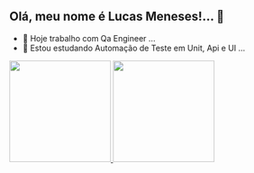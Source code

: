 ## Olá, meu nome é Lucas Meneses!... 👋
- 🔭 Hoje trabalho com Qa Engineer  ...
- 🌱 Estou estudando Automação de Teste em Unit, Api e UI ...

<div>
  <a href="https://github.com/lucas97meneses">
  <img height = "180em" src = "https://github-readme-stats.vercel.app/api?username=lucas97meneses&show_icons=true&theme=dark&include_all_commits=true&count_private=true" />
  <img height = "180em" src = "https://github-readme-stats.vercel.app/api/top-langs/?username=lucas97meneses&layout=compact&langs_count=16&theme=dark" />
    </div>
